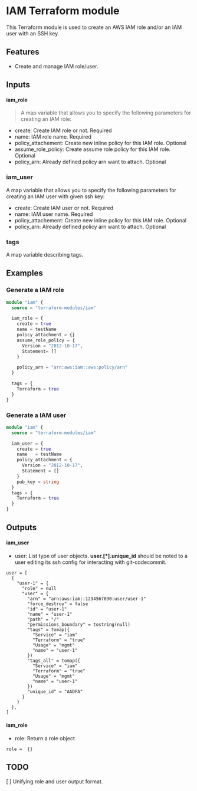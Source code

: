 # IAM Terraform module
This Terraform module is used to create an AWS IAM role and/or an IAM user with an SSH key.

## Features
* Create and manage IAM role/user.

## Inputs
#### iam_role
> A map variable that allows you to specify the following parameters for creating an IAM role:
* create: Create IAM role or not. Required
* name: IAM role name. Required
* policy_attachement: Create new inline policy for this IAM role. Optional
* assume_role_policy: Create assume role policy for this IAM role. Optional
* policy_arn: Already defined policy arn want to attach. Optional

### iam_user
A map variable that allows you to specify the following parameters for creating an IAM user with given ssh key:
* create: Create IAM user or not. Required
* name: IAM user name. Required
* policy_attachement: Create new inline policy for this IAM role. Optional
* policy_arn: Already defined policy arn want to attach. Optional

### tags
A map variable describing tags.

## Examples
### Generate a IAM role
```terraform
module "iam" {
  source = "terraform-modules/iam"

  iam_role = {
    create = true
    name = testName
    policy_attachment = {}
    assume_role_policy = {
      Version = "2012-10-17",
      Statement= []
    }

    policy_arn = "arn:aws:iam::aws:policy/arn"
  }

  tags = {
    Terraform = true
  }
}
```

### Generate a IAM user
```terraform
module "iam" {
  source = "terraform-modules/iam"

  iam_user = {
    create = true
    name   = testName
    policy_attachment = {
      Version = "2012-10-17",
      Statement = []
    }
    pub_key = string
  }
  tags = {
    Terraform = true
  }
}
```

## Outputs
#### iam_user
* user: List type of user objects. **user.[*].unique_id** should be noted to a user editing its ssh config for interacting with git-codecommit.
```
user = [
  {
    "user-1" = {
      "role" = null
      "user" = {
        "arn" = "arn:aws:iam::1234567890:user/user-1"
        "force_destroy" = false
        "id" = "user-1"
        "name" = "user-1"
        "path" = "/"
        "permissions_boundary" = tostring(null)
        "tags" = tomap({
          "Service" = "iam"
          "Terraform" = "true"
          "Usage" = "mgmt"
          "name" = "user-1"
        })
        "tags_all" = tomap({
          "Service" = "iam"
          "Terraform" = "true"
          "Usage" = "mgmt"
          "name" = "user-1"
        })
        "unique_id" = "AADFA"
      }
    }
  },
]
```

#### iam_role
* role: Return a role object
```
role =  {}
```

## TODO
[ ] Unifying role and user output format.